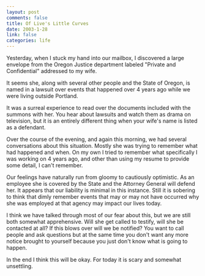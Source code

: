 ```yaml
--- 
layout: post
comments: false
title: Of Live's Little Curves
date: 2003-1-28
link: false
categories: life
---
```

Yesterday, when I stuck my hand into our mailbox, I discovered a large envelope from the Oregon Justice department labeled "Private and Confidential" addressed to my wife.

It seems she, along with several other people and the State of Oregon, is named in a lawsuit over events that happened over 4 years ago while we were living outside Portland.

It was a surreal experience to read over the documents included with the summons with her. You hear about lawsuits and watch them as drama on television, but it is an entirely different thing when your wife's name is listed as a defendant.

Over the course of the evening, and again this morning, we had several conversations about this situation. Mostly she was trying to remember what had happened and when. On my own I tried to remember what specifically I was working on 4 years ago, and other than using my resume to provide some detail, I can't remember.

Our feelings have naturally run from gloomy to cautiously optimistic. As an employee she is covered by the State and the Attorney General will defend her. It appears that our liability is minimal in this instance. Still it is sobering to think that dimly remember events that may or may not have occurred why she was employed at that agency may impact our lives today.

I think we have talked through most of our fear about this, but we are still both somewhat apprehensive. Will she get called to testify, will she be contacted at all? If this blows over will we be notified? You want to call people and ask questions but at the same time you don't want any more notice brought to yourself because you just don't know what is going to happen.

In the end I think this will be okay. For today it is scary and somewhat unsettling.
